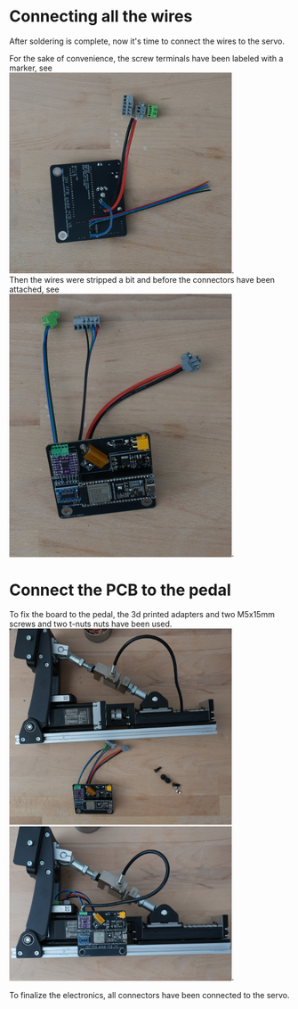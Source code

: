 # Connecting all the wires
After soldering is complete, now it's time to connect the wires to the servo. 

For the sake of convenience, the screw terminals have been labeled with a marker, see <br>
<img src="DSC00207.JPG" width="400">. <br>
Then the wires were stripped a bit and before the connectors have been attached, see <br> 
<img src="DSC00208.JPG" width="400">. 


# Connect the PCB to the pedal
To fix the board to the pedal, the 3d printed adapters and two M5x15mm screws and two t-nuts nuts have been used. 
<img src="DSC00209.JPG" width="400"> <br>
<img src="DSC00211.JPG" width="400">.

To finalize the electronics, all connectors have been connected to the servo.



